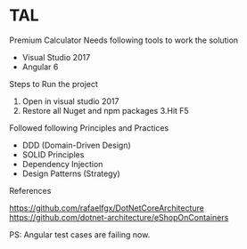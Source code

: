 # TAL
Premium Calculator
Needs following tools to work the solution
* Visual Studio 2017
* Angular 6

Steps to Run the project 
1. Open in visual studio 2017 
2. Restore all Nuget and npm packages
3.Hit F5

Followed following Principles and Practices

* DDD (Domain-Driven Design)
* SOLID Principles
* Dependency Injection 
* Design Patterns (Strategy)

References 

https://github.com/rafaelfgx/DotNetCoreArchitecture
https://github.com/dotnet-architecture/eShopOnContainers

PS: Angular test cases are failing now.
